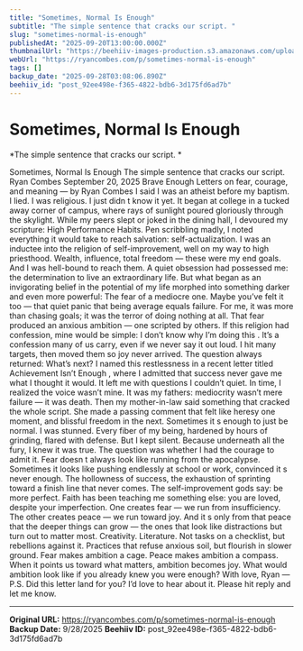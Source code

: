 ```yaml
---
title: "Sometimes, Normal Is Enough"
subtitle: "The simple sentence that cracks our script. "
slug: "sometimes-normal-is-enough"
publishedAt: "2025-09-20T13:00:00.000Z"
thumbnailUrl: "https://beehiiv-images-production.s3.amazonaws.com/uploads/asset/file/3a15ab4a-af2b-48ad-9ba7-73fe59280e02/sometimes_normal_is_enough.png?t=1758129626"
webUrl: "https://ryancombes.com/p/sometimes-normal-is-enough"
tags: []
backup_date: "2025-09-28T03:08:06.890Z"
beehiiv_id: "post_92ee498e-f365-4822-bdb6-3d175fd6ad7b"
---
```


# Sometimes, Normal Is Enough

*The simple sentence that cracks our script. *



Sometimes, Normal Is Enough The simple sentence that cracks our script. Ryan Combes September 20, 2025 Brave Enough Letters on fear, courage, and meaning — by Ryan Combes I said I was an atheist before my baptism. I lied. I was religious. I just didn t know it yet. It began at college in a tucked away corner of campus, where rays of sunlight poured gloriously through the skylight. While my peers slept or joked in the dining hall, I devoured my scripture: High Performance Habits. Pen scribbling madly, I noted everything it would take to reach salvation: self-actualization. I was an inductee into the religion of self-improvement, well on my way to high priesthood. Wealth, influence, total freedom — these were my end goals. And I was hell-bound to reach them. A quiet obsession had possessed me: the determination to live an extraordinary life. But what began as an invigorating belief in the potential of my life morphed into something darker and even more powerful: The fear of a mediocre one. Maybe you’ve felt it too — that quiet panic that being average equals failure. For me, it was more than chasing goals; it was the terror of doing nothing at all. That fear produced an anxious ambition — one scripted by others. If this religion had confession, mine would be simple: I don’t know why I’m doing this . It’s a confession many of us carry, even if we never say it out loud. I hit many targets, then moved them so joy never arrived. The question always returned: What’s next? I named this restlessness in a recent letter titled Achievement Isn’t Enough , where I admitted that success never gave me what I thought it would. It left me with questions I couldn’t quiet. In time, I realized the voice wasn’t mine. It was my fathers: mediocrity wasn’t mere failure — it was death. Then my mother-in-law said something that cracked the whole script. She made a passing comment that felt like heresy one moment, and blissful freedom in the next. Sometimes it s enough to just be normal. I was stunned. Every fiber of my being, hardened by hours of grinding, flared with defense. But I kept silent. Because underneath all the fury, I knew it was true. The question was whether I had the courage to admit it. Fear doesn t always look like running from the apocalypse. Sometimes it looks like pushing endlessly at school or work, convinced it s never enough. The hollowness of success, the exhaustion of sprinting toward a finish line that never comes. The self-improvement gods say: be more perfect. Faith has been teaching me something else: you are loved, despite your imperfection. One creates fear — we run from insufficiency. The other creates peace — we run toward joy. And it s only from that peace that the deeper things can grow — the ones that look like distractions but turn out to matter most. Creativity. Literature. Not tasks on a checklist, but rebellions against it. Practices that refuse anxious soil, but flourish in slower ground. Fear makes ambition a cage. Peace makes ambition a compass. When it points us toward what matters, ambition becomes joy. What would ambition look like if you already knew you were enough? With love, Ryan — P.S. Did this letter land for you? I’d love to hear about it. Please hit reply and let me know.

---

**Original URL:** https://ryancombes.com/p/sometimes-normal-is-enough
**Backup Date:** 9/28/2025
**Beehiiv ID:** post_92ee498e-f365-4822-bdb6-3d175fd6ad7b
